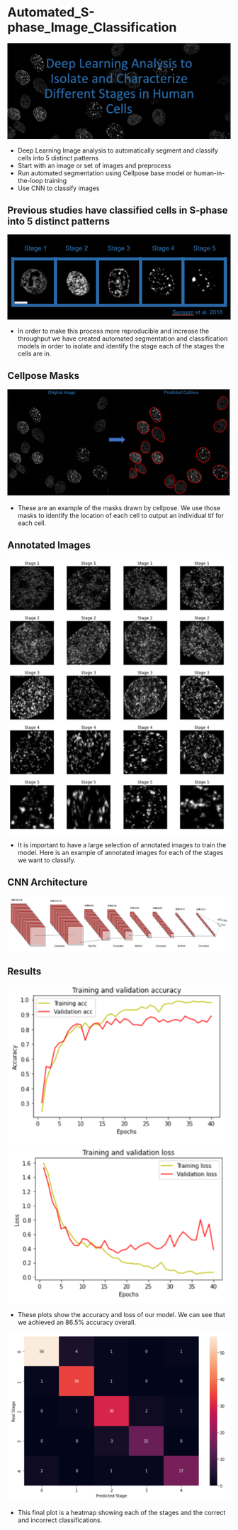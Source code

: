 # Automated_S-phase_Image_Classification
![Title](/images/Title.png)
+ Deep Learning Image analysis to automatically segment and classify cells into 5 distinct patterns
+ Start with an image or set of images and preprocess
+ Run automated segmentation using Cellpose base model or human-in-the-loop training
+ Use CNN to classify images

## Previous studies have classified cells in S-phase into 5 distinct patterns
![Stages](/images/Cell_Stages.png)
+ In order to make this process more reproducible and increase the throughput we have created automated segmentation and classification models in order to isolate and identify the stage each of the stages the cells are in.

## Cellpose Masks
![Cellpose](/images/cellpose.png)
+ These are an example of the masks drawn by cellpose. We use those masks to identify the location of each cell to output an individual tif for each cell. 

## Annotated Images
![Annotations](/images/annotated_images.png)
+ It is important to have a large selection of annotated images to train the model. Here is an example of annotated images for each of the stages we want to classify.

## CNN Architecture
![CNN](/images/CNN_Architecture.png)

## Results
![Accuracy](/images/accuracy.png)
![Loss](/images/loss.png)
+ These plots show the accuracy and loss of our model. We can see that we achieved an 86.5% accuracy overall.

![CM](/images/classification_results.png)
+ This final plot is a heatmap showing each of the stages and the correct and incorrect classifications.
